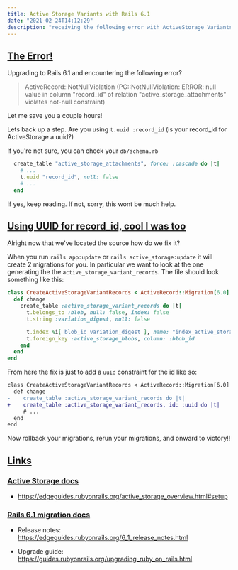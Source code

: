 ```yaml
---
title: Active Storage Variants with Rails 6.1
date: "2021-02-24T14:12:29"
description: "receiving the following error with ActiveStorage Variants with Rails 6.1? ActiveRecord::NotNullViolation (PG::NotNullViolation: ERROR:  null value in column 'record_id' of relation 'active_storage_attachments' violates not-null constraint) Let me help!"
---
```


<h2 id="error">
  <a href="#error">
    The Error!
  </a>
</h2>

Upgrading to Rails 6.1 and encountering the following error?

> ActiveRecord::NotNullViolation (PG::NotNullViolation: ERROR: null value
in column "record_id" of relation "active_storage_attachments" violates
not-null constraint)

Let me save you a couple hours!

Lets back up a step. Are you using `t.uuid :record_id` (is your
record_id for ActiveStorage a uuid?)

If you're not sure, you can check your `db/schema.rb`

```rb title=db/schema.rb
  create_table "active_storage_attachments", force: :cascade do |t|
    # ...
    t.uuid "record_id", null: false
    # ...
  end
```

If yes, keep reading. If not, sorry, this wont be much help.

<h2 id="using-uuid-me-too">
  <a href="#using-uuid-me-too">
    Using UUID for record_id, cool I was too
  </a>
</h2>

Alright now that we've located the source how do we fix it?

When you run `rails app:update` or `rails active_storage:update` it will
create 2 migrations for you. In particular we want to look at the one
generating the the `active_storage_variant_records`. The file should look
something like this:

```rb title=db/migrate/xxxx_create_active_storage_variant_records.active_storage.rb
class CreateActiveStorageVariantRecords < ActiveRecord::Migration[6.0]
  def change
    create_table :active_storage_variant_records do |t|
      t.belongs_to :blob, null: false, index: false
      t.string :variation_digest, null: false

      t.index %i[ blob_id variation_digest ], name: "index_active_storage_variant_records_uniqueness", unique: true
      t.foreign_key :active_storage_blobs, column: :blob_id
    end
  end
end
```

From here the fix is just to add a `uuid` constraint for the id like so:

```diff title=db/migrate/xxxx_create_active_storage_variant_records.active_storage.rb
class CreateActiveStorageVariantRecords < ActiveRecord::Migration[6.0]
  def change
-    create_table :active_storage_variant_records do |t|
+    create_table :active_storage_variant_records, id: :uuid do |t|
     # ...
  end
end
```


Now rollback your migrations, rerun your migrations, and onward to
victory!!

<h2 id="links">
  <a href="#links">
    Links
  </a>
</h2>

<h3 id="active-storage-docs">
  <a href="#active-storage-docs">
    Active Storage docs
  </a>
</h3>

- https://edgeguides.rubyonrails.org/active_storage_overview.html#setup

<h3 id="rails-6-1-migration">
  <a href="#rails-6-1-migration">
    Rails 6.1 migration docs
  </a>
</h3>

- Release notes:
https://edgeguides.rubyonrails.org/6_1_release_notes.html

- Upgrade guide: https://guides.rubyonrails.org/upgrading_ruby_on_rails.html
